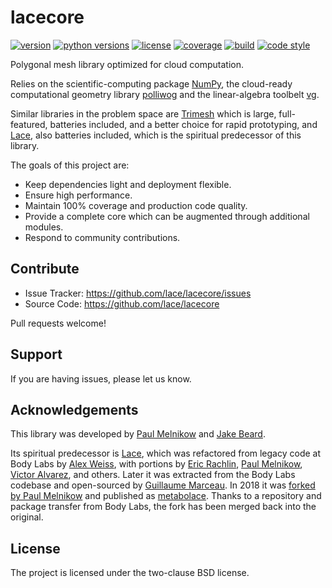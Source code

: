# lacecore

[![version](https://img.shields.io/pypi/v/lacecore.svg?style=flat-square)][pypi]
[![python versions](https://img.shields.io/pypi/pyversions/lacecore.svg?style=flat-square)][pypi]
[![license](https://img.shields.io/pypi/l/lacecore.svg?style=flat-square)][pypi]
[![coverage](https://img.shields.io/badge/coverage-100%25-brightgreen?style=flat-square)][coverage]
[![build](https://img.shields.io/circleci/project/github/lace/lacecore/master.svg?style=flat-square)][build]
[![code style](https://img.shields.io/badge/code%20style-black-black.svg?style=flat-square)][black]

Polygonal mesh library optimized for cloud computation.

Relies on the scientific-computing package [NumPy][], the cloud-ready
computational geometry library [polliwog][] and the linear-algebra toolbelt
[vg][].

Similar libraries in the problem space are [Trimesh][] which is large,
full-featured, batteries included, and a better choice for rapid prototyping,
and [Lace][], also batteries included, which is the spiritual predecessor of
this library.

The goals of this project are:

- Keep dependencies light and deployment flexible.
- Ensure high performance.
- Maintain 100% coverage and production code quality.
- Provide a complete core which can be augmented through additional modules.
- Respond to community contributions.

[pypi]: https://pypi.org/project/lacecore/
[coverage]: https://github.com/lace/lacecore/blob/master/.coveragerc#L2
[build]: https://circleci.com/gh/lace/lacecore/tree/master
[docs build]: https://lacecore.readthedocs.io/en/latest/
[black]: https://black.readthedocs.io/en/stable/
[trimesh]: https://trimsh.org/
[numpy]: https://numpy.org/
[lace]: https://github.com/lace/lace
[polliwog]: https://github.com/lace/polliwog
[vg]: https://github.com/lace/vg

## Contribute

- Issue Tracker: https://github.com/lace/lacecore/issues
- Source Code: https://github.com/lace/lacecore

Pull requests welcome!


## Support

If you are having issues, please let us know.


## Acknowledgements

This library was developed by [Paul Melnikow][] and [Jake Beard][].

Its spiritual predecessor is [Lace][], which was refactored from legacy code
at Body Labs by [Alex Weiss][], with portions by [Eric Rachlin][],
[Paul Melnikow][], [Victor Alvarez][], and others. Later it was extracted
from the Body Labs codebase and open-sourced by [Guillaume Marceau][]. In
2018 it was [forked by Paul Melnikow][fork] and published as
[metabolace][fork pypi]. Thanks to a repository and package transfer from
Body Labs, the fork has been merged back into the original.

[paul melnikow]: https://github.com/paulmelnikow
[jake beard]: https://github.com/jbeard4
[alex weiss]: https://github.com/algrs
[eric rachlin]: https://github.com/eerac
[victor alvarez]: https://github.com/yangmillstheory
[guillaume marceau]: https://github.com/gmarceau
[fork]: https://github.com/metabolize/lace
[fork pypi]: https://pypi.org/project/metabolace/

## License

The project is licensed under the two-clause BSD license.
